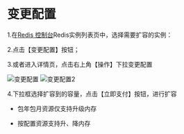 # 变更配置

1.在[Redis 控制台](https://redis-console.jdcloud.com/redis)Redis实例列表页中，选择需要扩容的实例：

2.点击【变更配置】按钮；

3.或者进入详情页，点击右上角【操作】下拉变更配置

![变更配置](https://github.com/jdcloudcom/cn/blob/master/image/Redis/change-conf1.png)
![变更配置2](https://github.com/jdcloudcom/cn/blob/master/image/Redis/change-conf2.png)

4.下拉框选择扩容到的容量，点击【立即支付】按钮，进行扩容

 - 包年包月资源仅支持升级内存
 
 - 按配置资源支持升、降内存


